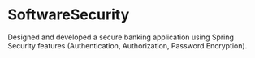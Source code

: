 # SoftwareSecurity
Designed and developed a secure banking application using Spring Security features (Authentication, Authorization, Password Encryption).
